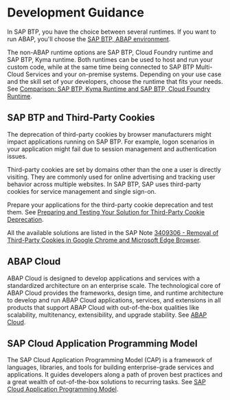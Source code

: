 <!-- loiocc37b7a428164c5fa619fd6f21080e3f -->

# Development Guidance

In SAP BTP, you have the choice between several runtimes. If you want to run ABAP, you'll choose the [SAP BTP, ABAP environment](https://help.sap.com/docs/sap-btp-abap-environment/abap-environment/abap-environment).

The non-ABAP runtime options are SAP BTP, Cloud Foundry runtime and SAP BTP, Kyma runtime. Both runtimes can be used to host and run your custom code, while at the same time being connected to SAP BTP Multi-Cloud Services and your on-premise systems. Depending on your use case and the skill set of your developers, choose the runtime that fits your needs. See [Comparison: SAP BTP, Kyma Runtime and SAP BTP, Cloud Foundry Runtime](https://help.sap.com/docs/btp/comparison-kyma-runtime-and-cloud-foundry-runtime/runtime-comparison?version=Cloud).



<a name="loiocc37b7a428164c5fa619fd6f21080e3f__section_lbt_hjp_dcc"/>

## SAP BTP and Third-Party Cookies

The deprecation of third-party cookies by browser manufacturers might impact applications running on SAP BTP. For example, logon scenarios in your application might fail due to session management and authentication issues.

Third-party cookies are set by domains other than the one a user is directly visiting. They are commonly used for online advertising and tracking user behavior across multiple websites. In SAP BTP, SAP uses third-party cookies for service management and single sign-on.

Prepare your applications for the third-party cookie deprecation and test them. See [Preparing and Testing Your Solution for Third-Party Cookie Deprecation](https://help.sap.com/docs/BTP/65de2977205c403bbc107264b8eccf4b/70d545de1931484c9efbc2cda6519fa7.html).

All the available solutions are listed in the SAP Note [3409306 - Removal of Third-Party Cookies in Google Chrome and Microsoft Edge Browser](https://me.sap.com/notes/3409306).



<a name="loiocc37b7a428164c5fa619fd6f21080e3f__section_jtn_x2p_czb"/>

## ABAP Cloud

ABAP Cloud is designed to develop applications and services with a standardized architecture on an enterprise scale. The technological core of ABAP Cloud provides the frameworks, design time, and runtime architecture to develop and run ABAP Cloud applications, services, and extensions in all products that support ABAP Cloud with out-of-the-box qualities like scalability, multitenancy, extensibility, and upgrade stability. See [ABAP Cloud](abap-cloud-9aaaf65.md).



<a name="loiocc37b7a428164c5fa619fd6f21080e3f__section_anx_x2p_czb"/>

## SAP Cloud Application Programming Model

The SAP Cloud Application Programming Model \(CAP\) is a framework of languages, libraries, and tools for building enterprise-grade services and applications. It guides developers along a path of proven best practices and a great wealth of out-of-the-box solutions to recurring tasks. See [SAP Cloud Application Programming Model](sap-cloud-application-programming-model-696ec23.md).

